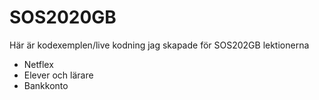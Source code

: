 # SOS2020GB
Här är kodexemplen/live kodning jag skapade för SOS202GB lektionerna

* Netflex
* Elever och lärare
* Bankkonto
